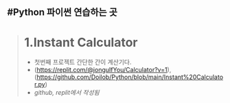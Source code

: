 #Python
파이썬 연습하는 곳
--------------------------------------
> # **1.Instant Calculator**
> * 첫번째 프로젝트
> 간단한 간이 계산기다.
> * (https://replit.com/@jonguIfYou/Calculator?v=1), (https://github.com/Doilob/Python/blob/main/Instant%20Calculator.py)
> * *github, replit에서 작성됨*
